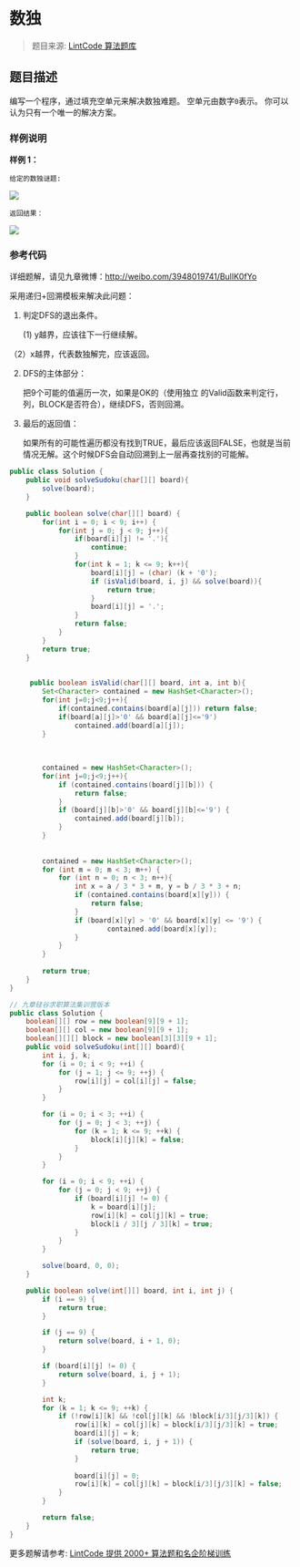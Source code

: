 # 数独
 > 题目来源: [LintCode 算法题库](https://www.lintcode.com/problem/sudoku-solver/?utm_source=sc-github-wzz)
 ## 题目描述
 编写一个程序，通过填充空单元来解决数独难题。
空单元由数字`0`表示。
你可以认为只有一个唯一的解决方案。
 ### 样例说明
 **样例 1：**
```
给定的数独谜题:
```
![](http://lintcode-media.s3.amazonaws.com/problem/250px-Sudoku-by-L2G-20050714.svg.png)
```
返回结果：
```
![](http://lintcode-media.s3.amazonaws.com/problem/250px-Sudoku-by-L2G-20050714_solution.svg.png)
 ### 参考代码
 详细题解，请见九章微博：http://weibo.com/3948019741/BullK0fYo

采用递归+回溯模板来解决此问题：
1. 判定DFS的退出条件。

    (1) y越界，应该往下一行继续解。

  （2）x越界，代表数独解完，应该返回。

2. DFS的主体部分：

    把9个可能的值遍历一次，如果是OK的（使用独立 的Valid函数来判定行，列，BLOCK是否符合），继续DFS，否则回溯。

3. 最后的返回值：

    如果所有的可能性遍历都没有找到TRUE，最后应该返回FALSE，也就是当前情况无解。这个时候DFS会自动回溯到上一层再查找别的可能解。
```java
public class Solution {
    public void solveSudoku(char[][] board){
        solve(board);
    }

    public boolean solve(char[][] board) {
        for(int i = 0; i < 9; i++) {
            for(int j = 0; j < 9; j++){
                if(board[i][j] != '.'){
                    continue;
                }
                for(int k = 1; k <= 9; k++){
                    board[i][j] = (char) (k + '0');
                    if (isValid(board, i, j) && solve(board)){
                        return true;
                    }
                    board[i][j] = '.';
                }
                return false;
            }
        }
        return true;
    }
    
    
     public boolean isValid(char[][] board, int a, int b){
        Set<Character> contained = new HashSet<Character>();
        for(int j=0;j<9;j++){
            if(contained.contains(board[a][j])) return false;
            if(board[a][j]>'0' && board[a][j]<='9')
                contained.add(board[a][j]);
        }
            
        
    
        contained = new HashSet<Character>();
        for(int j=0;j<9;j++){
            if (contained.contains(board[j][b])) {
                return false;
            }
            if (board[j][b]>'0' && board[j][b]<='9') {
                contained.add(board[j][b]);
            }
        }
        
    
        contained = new HashSet<Character>();
        for (int m = 0; m < 3; m++) {
            for (int n = 0; n < 3; n++){
                int x = a / 3 * 3 + m, y = b / 3 * 3 + n;
                if (contained.contains(board[x][y])) {
                    return false;
                }
                if (board[x][y] > '0' && board[x][y] <= '9') {
                        contained.add(board[x][y]);
                }
            } 
        }
    
        return true;
    }
}

// 九章硅谷求职算法集训营版本
public class Solution {
    boolean[][] row = new boolean[9][9 + 1];
    boolean[][] col = new boolean[9][9 + 1];
    boolean[][][] block = new boolean[3][3][9 + 1];
    public void solveSudoku(int[][] board){
        int i, j, k;
        for (i = 0; i < 9; ++i) {
            for (j = 1; j <= 9; ++j) {
                row[i][j] = col[i][j] = false;
            }
        }

        for (i = 0; i < 3; ++i) {
            for (j = 0; j < 3; ++j) {
                for (k = 1; k <= 9; ++k) {
                    block[i][j][k] = false;
                }
            }
        }

        for (i = 0; i < 9; ++i) {
            for (j = 0; j < 9; ++j) {
                if (board[i][j] != 0) {
                    k = board[i][j];
                    row[i][k] = col[j][k] = true;
                    block[i / 3][j / 3][k] = true;
                }
            }
        }

        solve(board, 0, 0);
    }

    public boolean solve(int[][] board, int i, int j) {
        if (i == 9) {
            return true;
        }

        if (j == 9) {
            return solve(board, i + 1, 0);
        }

        if (board[i][j] != 0) {
            return solve(board, i, j + 1);
        }

        int k;
        for (k = 1; k <= 9; ++k) {
            if (!row[i][k] && !col[j][k] && !block[i/3][j/3][k]) {
                row[i][k] = col[j][k] = block[i/3][j/3][k] = true;
                board[i][j] = k;
                if (solve(board, i, j + 1)) {
                    return true;
                }
                
                board[i][j] = 0;
                row[i][k] = col[j][k] = block[i/3][j/3][k] = false;
            }
        }

        return false;
    }
}
```
 更多题解请参考: [LintCode 提供 2000+ 算法题和名企阶梯训练](https://www.lintcode.com/problem/?utm_source=sc-github-wzz)